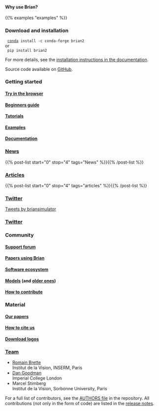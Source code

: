 <!--
.. title: The Brian Simulator
.. slug: index
.. date: 2020-01-17 15:03:57 UTC
.. tags: 
.. category: 
.. link: 
.. description: 
.. type: text
.. hidetitle: True
-->

<div class="module features-module container-fluid mb-2 p-4">
      <h4 class="pb-2">Why use Brian?</h4>
      {{% examples "examples" %}}
</div>

<!--
<div class="module features-module container-fluid mb-2 p-4">
    <div class="row">
        <div class="col-md-12">
        <h2 class="module-header">Why use Brian?</h2>
        </div>
    </div>
    <div class="row">
        <div class="col-md-4 py-2">
        <div class="card h-100">
            <div class="card-body">
            <h3><i class="fas fa-square-root-alt"></i> Equation-based syntax</h3>
            <p>Brian's syntax is close to model descriptions in a scientific article.</p>
            </div>
        </div>
        </div>
        <div class="col-md-4  py-2">
        <div class="card h-100">
            <div class="card-body">
            <h3><i class="fa fa-balance-scale"></i> Physical units</h3>
            <p>Quantities use physical units (e.g. mV or &micro;&#8486;), and Brian checks
            the consistency of units to avoid errors.</p>
            </div>
        </div>
        </div>
        <div class="col-md-4 py-2">
        <div class="card h-100">
            <div class="card-body">
            <h3><i class="fa fa-screwdriver"></i> Flexibility</h3>
            <p>A large variety of neuron and synapse model can be used, as long as they can
            be described by equations.</p>
            </div>
        </div>
        </div>
        <div class="col-md-4 py-2">
        <div class="card h-100">
            <div class="card-body">
            <h3><i class="fas fa-tachometer-alt"></i> Performance</h3>
            <p>Model descriptions are translated into low-level code (e.g. C++), and
            therefore run fast.</p>
            </div>
        </div>
        </div>
        <div class="col-md-4 py-2">
        <div class="card h-100">
            <div class="card-body">
            <h3><i class="fas fa-history"></i> Stable development</h3>
            <p>The first version of Brian has been developed in 2007; Brian 2 has been
            developed since 2014, with a new release about every 6 months.</p>
            </div>
        </div>
        </div>
        <div class="col-md-4 py-2">
        <div class="card h-100">
            <div class="card-body">
            <h3><i class="fas fa-globe-europe"></i> Widely used</h3>
            <p>Used all over the world, for research and teaching (see e.g. the book
            <a href="https://neuronaldynamics.epfl.ch/"><i class="fa fa-book"></i>&nbsp; Neuronal dynamics</a> by W. Gerstner et al.).</p>
            </div>
        </div>
        </div>
    </div>
</div>
-->

<div class="container-fluid mb-2 p-4 border-blue">
    <div class="row">
        <div class="col-md-8">
            <!--<h3><i class="fa fa-download"></i> Download and installation</h3>-->
            <h3><i class="fab fa-linux"></i> <i class="fab fa-windows"></i> <i class="fab fa-apple"></i> Download and installation</h3>
            <p><code><i class="fa fa-chevron-right"></i> <a href="https://www.anaconda.com/distribution/">conda</a> install -c conda-forge brian2</code><br/>
            or<br/>
            <code><i class="fa fa-chevron-right"></i> pip install brian2</code></p>
            <p>For more details, see the <a href="https://brian2.readthedocs.io/en/stable/introduction/install.html">installation instructions in the documentation</a>.</p>
            <div>Source code available on <a href="https://github.com/brian-team/brian2"><i class="fab fa-github"></i> GitHub</a>.</div>
        </div>
        <div class="col-md-4">
            <h3><i class="fa fa-graduation-cap"></i> Getting started</h3>
            <a href="https://mybinder.org/v2/gh/brian-team/brian2-binder/master?filepath=demo.ipynb" target="_blank"><h4>Try in the browser</h4></a>
            <a href="getting-started/index.html"><h4>Beginners guide</h4></a>
            <a href="https://brian2.readthedocs.io/en/stable/resources/tutorials/index.html"><h4>Tutorials</h4></a>
            <a href="https://brian2.readthedocs.io/en/stable/examples/index.html"><h4>Examples</h4></a>
            <a href="https://brian2.readthedocs.io"><h4>Documentation</h4></a>
        </div>
    </div>
</div>

<div class="container-fluid p-4">
    <div class="row">
        <div class="col-md-4">
            <a href="/categories/news/index.html"><h3><i class="fa fa-newspaper"></i> News</h3></a>
            {{% post-list start="0" stop="4" tags="News" %}}{{% /post-list %}}
        </div>
        <div class="col-md-4">
             <a href="/categories/blog/index.html"><h3><i class="fas fa-scroll"></i> Articles</h3></a>
            {{% post-list start="0" stop="4" tags="articles" %}}{{% /post-list %}}
        </div>
         <div class="col-md-4 d-none d-sm-block">
            <a href="https://twitter.com/briansimulator"><h3><i class="fab fa-twitter"></i> Twitter</h3></a>
            <a class="twitter-timeline" data-width="auto" data-dnt="true" data-tweet-limit="2" data-chrome="noborders noheader nofooter noscrollbar" data-dnt="true" href="https://twitter.com/briansimulator?ref_src=twsrc%5Etfw">Tweets by briansimulator</a> <script async src="https://platform.twitter.com/widgets.js" charset="utf-8"></script>
        </div>
        <div class="col-md-4 d-block d-sm-none">
        <a href="https://twitter.com/briansimulator"><h3><i class="fab fa-twitter"></i> Twitter</h3></a>
        </div>
    </div>
</div>
<div class="container-fluid p-4">
    <div class="row">
        <div class="col-md-4">
            <h3><i class='fa fa-globe'></i> Community</h3>
            <a href="https://groups.google.com/forum/#!forum/briansupport">
                <h4>Support forum</h4>
            </a>
            <h4><a href="/papers-using-brian">Papers using Brian</a></h4>
            <h4><a href="/ecosystem">Software ecosystem</a></h4>
            <h4>
                <a href="https://senselab.med.yale.edu/ModelDB/ModelList?id=231240&allsimu=true">Models</a> (and
                <a href="https://senselab.med.yale.edu/ModelDB/ModelList?id=113733&allsimu=true">older ones</a>)
            </h4>
            <a href="/contribute/index.html">
                <h4>How to contribute</h4>
            </a>
        </div>
        <div class="col-md-4">
            <h3><i class="fa fa-tools"></i> Material</h3>
            <a href="publications/index.html">
                <h4>Our papers</h4>
            </a>
            <a href="cite/index.html">
                <h4>How to cite us</h4>
            </a>
            <a href="https://github.com/brian-team/brian-material/tree/master/logos">
                <h4>Download logos</h4>
            </a>
        </div>
        <div class="col-md-4">
            <a href="/team"><h3><i class="fa fa-users"></i> Team</h3></a>
            <ul class="list-unstyled">
                <li><a href="http://romainbrette.fr">Romain Brette</a><br/><span class="text-muted">Institut de la Vision, INSERM, Paris</span></li>
                <li><a href="http://neural-reckoning.org/">Dan Goodman</a><br/><span class="text-muted">Imperial College London</span></li>
                <li>Marcel Stimberg<br/><span class="text-muted">Institut de la Vision, Sorbonne University, Paris</span></li>
            </ul>
        </div>
    </div>
    <div class="row">
        <div class="col-md-12">
            <p>
                For a full list of contributors, see the
                <a href="https://github.com/brian-team/brian2/blob/master/AUTHORS">AUTHORS file</a> in the repository.
                All contributions (not only in the form of code) are listed in the
                <a href="https://brian2.readthedocs.io/en/stable/introduction/release_notes.html">release notes</a>.
            </p>
        </div>
    </div>
</div>

